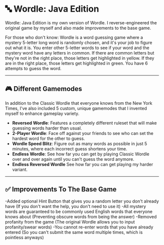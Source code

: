 # 🔤 Wordle: Java Edition

Wordle: Java Edition is my own version of Wordle. I reverse-engineered the original game by myself and also made improvements to the base game.

For those who don't know: Wordle is a word guessing game where a mystery 5-letter long word is randomly chosen, and it's your job to figure out what it is. You enter other 5-letter words to see if your word and the mystery word have any letters in common. If there are common letters but they're not in the right place, those letters get highlighted in yellow. If they are in the right place, those letters get highlighted in green. You have 6 attempts to guess the word.

---

## 🎮 Different Gamemodes

In addition to the Classic Wordle that everyone knows from the New York Times, I've also included 5 custom, unique gamemodes that I invented myself to enhance gameplay variety.

- **Reversed Wordle**: Features a completely different ruleset that will make guessing words harder than usual.
- **2-Player Wordle**: Face off against your friends to see who can set the hardest word for the other to guess.
- **Wordle Speed Blitz**: Figure out as many words as possible in just 5 minutes, where each incorrect guess shortens your time.
- **Endless Wordle**: See how far you can get by playing Classic Wordle over and over again until you can't guess the word anymore.
- **Endless Reversed Wordle** See how far you can get playing my harder variant.

---

## ✅ Improvements To The Base Game

-Added optional Hint Button that gives you a random letter you don't already have (If you don't want the help, you don't need to use it)
-All mystery words are guaranteed to be commonly used English words that everyone knows about (Preventing obscure words from being the answer)
-Removed profanity from the game (The original Wordle allows you to input profanity/swear words)
-You cannot re-enter words that you have already entered (So you can't submit the same word multiple times, which is pointless anyways)
